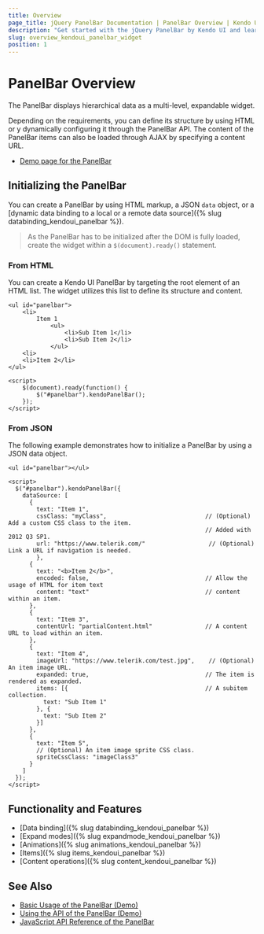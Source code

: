 ```yaml
---
title: Overview
page_title: jQuery PanelBar Documentation | PanelBar Overview | Kendo UI
description: "Get started with the jQuery PanelBar by Kendo UI and learn how to create, initialize, and enable the widget."
slug: overview_kendoui_panelbar_widget
position: 1
---
```


# PanelBar Overview

The PanelBar displays hierarchical data as a multi-level, expandable widget.

Depending on the requirements, you can define its structure by using HTML or y dynamically configuring it through the PanelBar API. The content of the PanelBar items can also be loaded through AJAX by specifying a content URL.

* [Demo page for the PanelBar](https://demos.telerik.com/kendo-ui/panelbar/index)

## Initializing the PanelBar

You can create a PanelBar by using HTML markup, a JSON `data` object, or a [dynamic data binding to a local or a remote data source]({% slug databinding_kendoui_panelbar %}).

> As the PanelBar has to be initialized after the DOM is fully loaded, create the widget within a `$(document).ready()` statement.

### From HTML

You can create a Kendo UI PanelBar by targeting the root element of an HTML list. The widget utilizes this list to define its structure and content.

    <ul id="panelbar">
        <li>
            Item 1
                <ul>
                    <li>Sub Item 1</li>
                    <li>Sub Item 2</li>
                </ul>
        <li>
        <li>Item 2</li>
    </ul>

    <script>
        $(document).ready(function() {
            $("#panelbar").kendoPanelBar();
        });
    </script>

### From JSON

The following example demonstrates how to initialize a PanelBar by using a JSON data object.

    <ul id="panelbar"></ul>

    <script>
      $("#panelbar").kendoPanelBar({
        dataSource: [
          {
            text: "Item 1",
            cssClass: "myClass",                            // (Optional) Add a custom CSS class to the item.
                                                            // Added with 2012 Q3 SP1.
            url: "https://www.telerik.com/"                  // (Optional) Link a URL if navigation is needed.
            },
          {
            text: "<b>Item 2</b>",
            encoded: false,                                 // Allow the usage of HTML for item text
            content: "text"                                 // content within an item.
          },
          {
            text: "Item 3",
            contentUrl: "partialContent.html"               // A content URL to load within an item.
          },
          {
            text: "Item 4",
            imageUrl: "https://www.telerik.com/test.jpg",    // (Optional) An item image URL.
            expanded: true,                                 // The item is rendered as expanded.
            items: [{                                       // A subitem collection.
              text: "Sub Item 1"
            }, {
              text: "Sub Item 2"
            }]
          },
          {
            text: "Item 5",
            // (Optional) An item image sprite CSS class.
            spriteCssClass: "imageClass3"
          }
        ]
      });
    </script>

## Functionality and Features

* [Data binding]({% slug databinding_kendoui_panelbar %})
* [Expand modes]({% slug expandmode_kendoui_panelbar %})
* [Animations]({% slug animations_kendoui_panelbar %})
* [Items]({% slug items_kendoui_panelbar %})
* [Content operations]({% slug content_kendoui_panelbar %})

## See Also

* [Basic Usage of the PanelBar (Demo)](https://demos.telerik.com/kendo-ui/panelbar/index)
* [Using the API of the PanelBar (Demo)](https://demos.telerik.com/kendo-ui/panelbar/api)
* [JavaScript API Reference of the PanelBar](/api/javascript/ui/panelbar)
